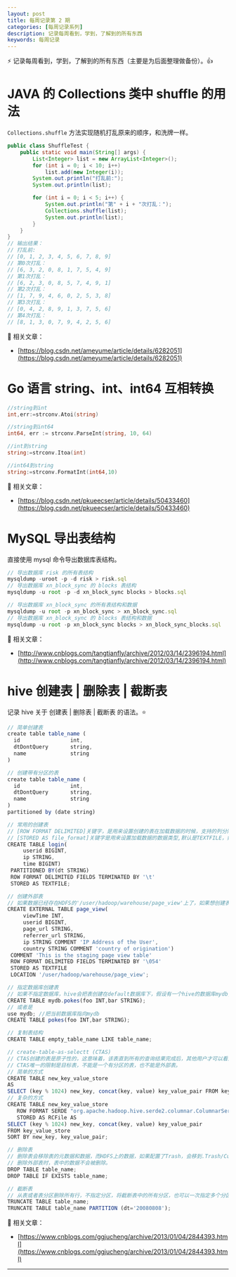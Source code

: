 ```yaml
---
layout: post
title: 每周记录第 2 期
categories: [每周记录系列]
description: 记录每周看到，学到，了解到的所有东西
keywords: 每周记录
---
```


:zap: 记录每周看到，学到，了解到的所有东西（主要是为后面整理做备份）。:thumbsup:

# JAVA 的 Collections 类中 shuffle 的用法

`Collections.shuffle` 方法实现随机打乱原来的顺序，和洗牌一样。

```java
public class ShuffleTest {  
    public static void main(String[] args) {  
        List<Integer> list = new ArrayList<Integer>();  
        for (int i = 0; i < 10; i++)  
            list.add(new Integer(i));  
        System.out.println("打乱前:");  
        System.out.println(list);  

        for (int i = 0; i < 5; i++) {  
            System.out.println("第" + i + "次打乱：");  
            Collections.shuffle(list);  
            System.out.println(list);
        }
    }
}
// 输出结果：
// 打乱前:
// [0, 1, 2, 3, 4, 5, 6, 7, 8, 9]
// 第0次打乱：
// [6, 3, 2, 0, 8, 1, 7, 5, 4, 9]
// 第1次打乱：
// [6, 2, 3, 0, 8, 5, 7, 4, 9, 1]
// 第2次打乱：
// [1, 7, 9, 4, 6, 0, 2, 5, 3, 8]
// 第3次打乱：
// [0, 4, 2, 8, 9, 1, 3, 7, 5, 6]
// 第4次打乱：
// [8, 1, 3, 0, 7, 9, 4, 2, 5, 6]
```

:dog: 相关文章：

* [https://blog.csdn.net/ameyume/article/details/6282051](https://blog.csdn.net/ameyume/article/details/6282051)

# Go 语言 string、int、int64 互相转换

```go
//string到int
int,err:=strconv.Atoi(string)

//string到int64
int64, err := strconv.ParseInt(string, 10, 64)

//int到string
string:=strconv.Itoa(int)

//int64到string
string:=strconv.FormatInt(int64,10)
```

:dog: 相关文章：

* [https://blog.csdn.net/pkueecser/article/details/50433460](https://blog.csdn.net/pkueecser/article/details/50433460)

# MySQL 导出表结构

直接使用 mysql 命令导出数据库表结构。

```js
// 导出数据库 risk 的所有表结构
mysqldump -uroot -p -d risk > risk.sql
// 导出数据库 xn_block_sync 的 blocks 表结构
mysqldump -u root -p -d xn_block_sync blocks > blocks.sql

// 导出数据库 xn_block_sync 的所有表结构和数据
mysqldump -u root -p xn_block_sync > xn_block_sync.sql
// 导出数据库 xn_block_sync 的 blocks 表结构和数据
mysqldump -u root -p xn_block_sync blocks > xn_block_sync_blocks.sql
```

:beer: 相关文章：

* [http://www.cnblogs.com/tangtianfly/archive/2012/03/14/2396194.html](http://www.cnblogs.com/tangtianfly/archive/2012/03/14/2396194.html)

# hive 创建表 | 删除表 | 截断表

记录 hive 关于 创建表 | 删除表 | 截断表 的语法。:star:

```js
// 简单创建表
create table table_name (
  id                int,
  dtDontQuery       string,
  name              string
)

// 创建带有分区的表
create table table_name (
  id                int,
  dtDontQuery       string,
  name              string
)
partitioned by (date string)

// 常用的创建表
// [ROW FORMAT DELIMITED]关键字，是用来设置创建的表在加载数据的时候，支持的列分隔符。不同列之间用一个'\001'分割,集合(例如array,map)的元素之间以'\002'隔开,map中key和value用'\003'分割。
// [STORED AS file_format]关键字是用来设置加载数据的数据类型,默认是TEXTFILE，如果文件数据是纯文本，就是使用 [STORED AS TEXTFILE]，然后从本地直接拷贝到HDFS上，hive直接可以识别数据。
CREATE TABLE login(
     userid BIGINT,
     ip STRING, 
     time BIGINT)
 PARTITIONED BY(dt STRING)
 ROW FORMAT DELIMITED FIELDS TERMINATED BY '\t'
 STORED AS TEXTFILE;

// 创建外部表
// 如果数据已经存在HDFS的'/user/hadoop/warehouse/page_view'上了，如果想创建表，指向这个路径，就需要创建外部表
CREATE EXTERNAL TABLE page_view(
     viewTime INT, 
     userid BIGINT,
     page_url STRING, 
     referrer_url STRING,
     ip STRING COMMENT 'IP Address of the User',
     country STRING COMMENT 'country of origination')
 COMMENT 'This is the staging page view table'
 ROW FORMAT DELIMITED FIELDS TERMINATED BY '\054'
 STORED AS TEXTFILE
 LOCATION '/user/hadoop/warehouse/page_view';

// 指定数据库创建表
// 如果不指定数据库，hive会把表创建在default数据库下，假设有一个hive的数据库mydb,要创建表到mydb
CREATE TABLE mydb.pokes(foo INT,bar STRING);
// 或者是
use mydb; //把当前数据库指向mydb
CREATE TABLE pokes(foo INT,bar STRING);

// 复制表结构
CREATE TABLE empty_table_name LIKE table_name;

// create-table-as-selectt (CTAS)
// CTAS创建的表是原子性的，这意味着，该表直到所有的查询结果完成后，其他用户才可以看到完整的查询结果表。
// CTAS唯一的限制是目标表，不能是一个有分区的表，也不能是外部表。
// 简单的方式
CREATE TABLE new_key_value_store
AS
SELECT (key % 1024) new_key, concat(key, value) key_value_pair FROM key_value_store;
// 复杂的方式
CREATE TABLE new_key_value_store
   ROW FORMAT SERDE "org.apache.hadoop.hive.serde2.columnar.ColumnarSerDe"
   STORED AS RCFile AS
SELECT (key % 1024) new_key, concat(key, value) key_value_pair
FROM key_value_store
SORT BY new_key, key_value_pair;

// 删除表
// 删除表会移除表的元数据和数据，而HDFS上的数据，如果配置了Trash，会移到.Trash/Current目录下。
// 删除外部表时，表中的数据不会被删除。
DROP TABLE table_name;
DROP TABLE IF EXISTS table_name;

// 截断表
// 从表或者表分区删除所有行，不指定分区，将截断表中的所有分区，也可以一次指定多个分区，截断多个分区。
TRUNCATE TABLE table_name;
TRUNCATE TABLE table_name PARTITION (dt='20080808');

```

:dog: 相关文章：

* [https://www.cnblogs.com/ggjucheng/archive/2013/01/04/2844393.html](https://www.cnblogs.com/ggjucheng/archive/2013/01/04/2844393.html)

---